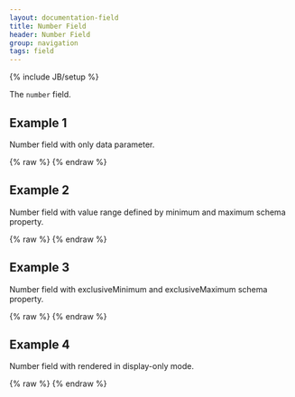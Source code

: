 ```yaml
---
layout: documentation-field
title: Number Field
header: Number Field
group: navigation
tags: field
---
```

{% include JB/setup %}


The ```number``` field.


## Example 1
Number field with only data parameter.
<div id="field1"> </div>
{% raw %}
<script type="text/javascript" id="field1-script">
$("#field1").alpaca({
    "data": 15.01
});
</script>
{% endraw %}


## Example 2
Number field with value range defined by minimum and maximum schema property.
<div id="field2"> </div>
{% raw %}
<script type="text/javascript" id="field2-script">
$("#field2").alpaca({
    "data": 3.55,
    "options": {
        "label": "Gas Price:",
        "helper": "Enter Gas Price in Your Neighborhood",
        "size": 5
    },
    "schema": {
        "minimum": 2.10,
        "maximum": 3.25
    }
});
</script>
{% endraw %}


## Example 3
Number field with exclusiveMinimum and exclusiveMaximum schema property.
<div id="field3"> </div>
{% raw %}
<script type="text/javascript" id="field3-script">
$("#field3").alpaca({
    "data": 21.5,
    "options": {
        "label": "Facebook Stock Price",
        "helper": "Enter your predicted facebook stock price in 6 months."
    },
    "schema": {
        "minimum": 10.2,
        "maximum": 21.5,
        "exclusiveMinimum": true,
        "exclusiveMaximum": true
    }
});
</script>
{% endraw %}


## Example 4
Number field with rendered in display-only mode.
<div id="field4"> </div>
{% raw %}
<script type="text/javascript" id="field4-script">
$("#field4").alpaca({
    "data": 15.01,
    "view": "VIEW_BOOTSTRAP_DISPLAY",
    "options": {
        "label": "The survey says"
    }
});
</script>
{% endraw %}